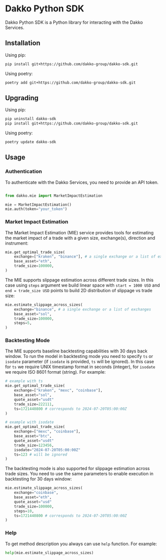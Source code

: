 # Dakko Python SDK

Dakko Python SDK is a Python library for interacting with the Dakko Services.

## Installation

Using pip:

```bash
pip install git+https://github.com/dakko-group/dakko-sdk.git
```

Using poetry:

```bash
poetry add git+https://github.com/dakko-group/dakko-sdk.git
```

## Upgrading

Using pip:

```bash
pip uninstall dakko-sdk
pip install git+https://github.com/dakko-group/dakko-sdk.git
```

Using poetry:

```bash
poetry update dakko-sdk
```

## Usage

### Authentication

To authenticate with the Dakko Services, you need to provide an API token.

```python

from dakko.mie import MarketImpactEstimation

mie = MarketImpactEstimation()
mie.auth(token="your_token")
```

### Market Impact Estimation

The Market Impact Estimation (MIE) service provides tools for estimating the market impact of a trade with a given size, exchange(s), direction and instrument:

```python
mie.get_optimal_trade_size(
    exchange=["kraken", "binance"], # a single exchange or a list of exchanges
    base_asset="eth",
    trade_size=100000,
)
```

The MIE supports slippage estimation across different trade sizes. In this case using `steps` argument we build linear space with `start = 1000 USD` and `end = trade_size USD` points to build 2D distribution of slippage vs trade size:

```python
mie.estimate_slippage_across_sizes(
    exchange="binance", # a single exchange or a list of exchanges
    base_asset="sol",
    trade_size=100000,
    steps=5,
)
```

### Backtesting Mode

The MIE supports baseline backtesting capabilities with 30 days back window. To run the model in backtesting mode you need to specify `ts` or `isodate` parameter (if `isodate` is provided, `ts` will be ignored). In this case for `ts` we require UNIX timestamp format in seconds (integer), for `isodate` we require ISO 8601 format (string). For example:

```python
# example with ts
mie.get_optimal_trade_size(
    exchange=["kraken", "mexc", "coinbase"],
    base_asset="sol",
    quote_asset="usdt"
    trade_size=222111,
    ts=1721440800 # corresponds to 2024-07-20T05:00:00Z
)

# example with isodate
mie.get_optimal_trade_size(
    exchange=["mexc", "coinbase"],
    base_asset="btc",
    quote_asset="usdt"
    trade_size=123456,
    isodate="2024-07-20T05:00:00Z"
    ts=123 # will be ignored
)
```

The backtesting mode is also supported for slippage estimation across trade sizes. You need to use the same parameters to enable execution in backtesting for 30 days window:

```python
mie.estimate_slippage_across_sizes(
    exchange="coinbase",
    base_asset="eth",
    quote_asset="usd"
    trade_size=100000,
    steps=10,
    ts=1721440800 # corresponds to 2024-07-20T05:00:00Z
)
```

### Help

To get method description you always can use `help` function. For example:

```python
help(mie.estimate_slippage_across_sizes)
```

